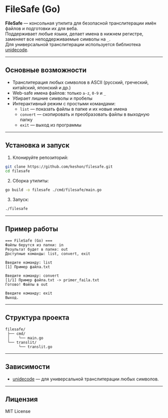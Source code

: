 # FileSafe (Go)

**FileSafe** — консольная утилита для безопасной транслитерации имён файлов и подготовки их для веба.  
Поддерживает любые языки, делает имена в нижнем регистре, заменяет все неподдерживаемые символы на `_`.  
Для универсальной транслитерации используется библиотека [unidecode](https://github.com/rainycape/unidecode).

---

## Основные возможности

- Транслитерация любых символов в ASCII (русский, греческий, китайский, японский и др.)
- Web-safe имена файлов: только `a-z`, `0-9` и `_`
- Убирает лишние символы и пробелы
- Интерактивный режим с простыми командами:
  - `list` — показать файлы в папке и их новые имена
  - `convert` — скопировать и преобразовать файлы в выходную папку
  - `exit` — выход из программы

---

## Установка и запуск

1. Клонируйте репозиторий:

```bash
git clone https://github.com/keshon/filesafe.git
cd filesafe
````

2. Сборка утилиты:

```bash
go build -o filesafe ./cmd/filesafe/main.go
```

3. Запуск:

```bash
./filesafe
```

---

## Пример работы

```text
=== FileSafe (Go) ===
Файлы берутся из папки: in
Результат будет в папке: out
Доступные команды: list, convert, exit

Введите команду: list
[1] Пример файла.txt

Введите команду: convert
[1/1] Пример файла.txt -> primer_faila.txt
Готово! Файлы в out

Введите команду: exit
Выход.
```

---

## Структура проекта

```
filesafe/
 ├── cmd/
 │    └── main.go
 └── translit/
      └── translit.go
```

---

## Зависимости

* [unidecode](https://github.com/rainycape/unidecode) — для универсальной транслитерации любых символов.

---

## Лицензия

MIT License
